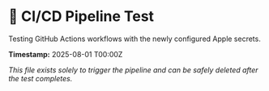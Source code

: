 # 🔧 CI/CD Pipeline Test

Testing GitHub Actions workflows with the newly configured Apple secrets.

**Timestamp:** 2025-08-01 T00:00Z

_This file exists solely to trigger the pipeline and can be safely deleted after the test completes._
